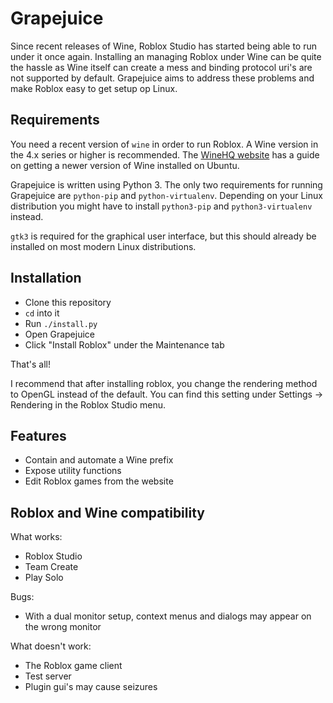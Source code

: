 # Grapejuice
Since recent releases of Wine, Roblox Studio has started being able to run under it once again.
Installing an managing Roblox under Wine can be quite the hassle as Wine itself can create a mess and binding protocol
uri's are not supported by default. Grapejuice aims to address these problems and make Roblox easy to get setup op Linux.

## Requirements
You need a recent version of `wine` in order to run Roblox. A Wine version in the 4.x series or higher is recommended.
The [WineHQ website](https://wiki.winehq.org/Ubuntu) has a guide on getting a newer version of Wine installed on Ubuntu.

Grapejuice is written using Python 3. The only two requirements for running Grapejuice are `python-pip`
and `python-virtualenv`. Depending on your Linux distribution you might have to install `python3-pip` and
`python3-virtualenv` instead.

`gtk3` is required for the graphical user interface, but this should already be installed on most modern Linux
distributions.

## Installation
- Clone this repository
- `cd` into it
- Run `./install.py`
- Open Grapejuice
- Click "Install Roblox" under the Maintenance tab

That's all!

I recommend that after installing roblox, you change the rendering method to OpenGL instead of the default. You can find
this setting under Settings -> Rendering in the Roblox Studio menu.

## Features
- Contain and automate a Wine prefix
- Expose utility functions
- Edit Roblox games from the website

## Roblox and Wine compatibility
What works:
- Roblox Studio
- Team Create
- Play Solo

Bugs:
- With a dual monitor setup, context menus and dialogs may appear on the wrong monitor

What doesn't work:
- The Roblox game client
- Test server
- Plugin gui's may cause seizures